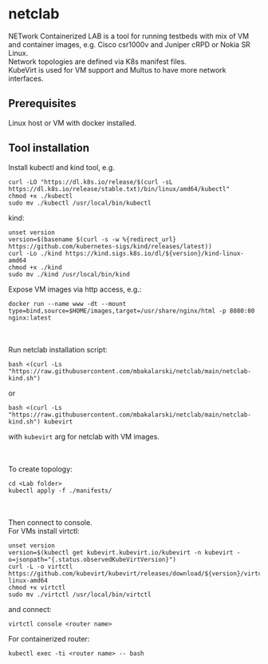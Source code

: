 # netclab
NETwork Containerized LAB is a tool for running testbeds with mix of VM and container images, e.g. Cisco csr1000v and Juniper cRPD or Nokia SR Linux.<br>
Network topologies are defined via K8s manifest files.<br>
KubeVirt is used for VM support and Multus to have more network interfaces.<br>

## Prerequisites
Linux host or VM with docker installed.<br>

## Tool installation
Install kubectl and kind tool, e.g.
```
curl -LO "https://dl.k8s.io/release/$(curl -sL https://dl.k8s.io/release/stable.txt)/bin/linux/amd64/kubectl"
chmod +x ./kubectl
sudo mv ./kubectl /usr/local/bin/kubectl
```

kind:
```
unset version
version=$(basename $(curl -s -w %{redirect_url} https://github.com/kubernetes-sigs/kind/releases/latest))
curl -Lo ./kind https://kind.sigs.k8s.io/dl/${version}/kind-linux-amd64
chmod +x ./kind
sudo mv ./kind /usr/local/bin/kind
```

Expose VM images via http access, e.g.:
```
docker run --name www -dt --mount type=bind,source=$HOME/images,target=/usr/share/nginx/html -p 8080:80 nginx:latest
```

<br><br>
Run netclab installation script:
```
bash <(curl -Ls "https://raw.githubusercontent.com/mbakalarski/netclab/main/netclab-kind.sh")
```
or
```
bash <(curl -Ls "https://raw.githubusercontent.com/mbakalarski/netclab/main/netclab-kind.sh") kubevirt
```
with ```kubevirt``` arg for netclab with VM images.<br>

<br><br>
To create topology:
```
cd <Lab folder>
kubectl apply -f ./manifests/
```

<br><br>
Then connect to console.<br>
For VMs install virtctl:
```
unset version
version=$(kubectl get kubevirt.kubevirt.io/kubevirt -n kubevirt -o=jsonpath="{.status.observedKubeVirtVersion}")
curl -L -o virtctl https://github.com/kubevirt/kubevirt/releases/download/${version}/virtctl-${version}-linux-amd64
chmod +x virtctl
sudo mv ./virtctl /usr/local/bin/virtctl
```
and connect:
```
virtctl console <router name>
```

For containerized router:
```
kubectl exec -ti <router name> -- bash
```
